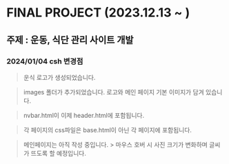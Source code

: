 # FINAL PROJECT (2023.12.13 ~ )

## 주제 : 운동, 식단 관리 사이트 개발 

### 2024/01/04 csh 변경점

  > 운식 로고가 생성되었습니다.

  > images 폴더가 추가되었습니다. 로고와 메인 페이지 기본 이미지가 담겨 있습니다.

  > nvbar.html이 이제 header.html에 포함됩니다.

  > 각 페이지의 css파일은 base.html이 아닌 각 페이지에 포함됩니다.

  > 메인페이지는 아직 작성 중입니다.
    > 마우스 호버 시 사진 크기가 변화하며 글씨가 뜨도록 할 예정입니다.